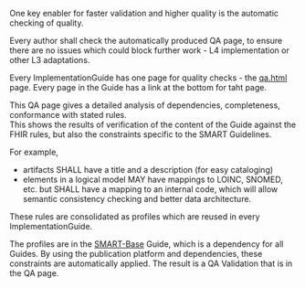 One key enabler for faster validation and higher quality is the automatic checking of quality.   

Every author shall check the automatically produced QA page, to ensure there are no issues which could block further work - L4 implementation or other L3 adaptations.  
  
Every ImplementationGuide has one page for quality checks - the [qa.html](qa.html) page. Every page in the Guide has a link at the bottom for taht page.  

This QA page gives a detailed analysis of dependencies, completeness, conformance with stated rules.  
This shows the results of verification of the content of the Guide against the FHIR rules, but also the constraints specific to the SMART Guidelines.  

For example,  
* artifacts SHALL have a title and a description (for easy cataloging)
* elements in a logical model MAY have mappings to LOINC, SNOMED, etc. but SHALL have a mapping to an internal code, which will allow semantic consistency checking and better data architecture.

These rules are consolidated as profiles which are reused in every ImplementationGuide.  

The profiles are in the [SMART-Base](https://build.fhir.org/ig/WorldHealthOrganization/smart-base) Guide, which is a dependency for all Guides. 
By using the publication platform and dependencies, these constraints are automatically applied. The result is a QA Validation that is in the QA page.


